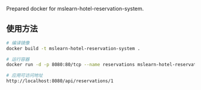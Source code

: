 Prepared docker for mslearn-hotel-reservation-system.

## 使用方法

``` bash
# 编译镜像
docker build -t mslearn-hotel-reservation-system .

# 运行容器
docker run -d -p 8080:80/tcp --name reservations mslearn-hotel-reservation-system

# 应用可访问地址
http://localhost:8080/api/reservations/1
```
